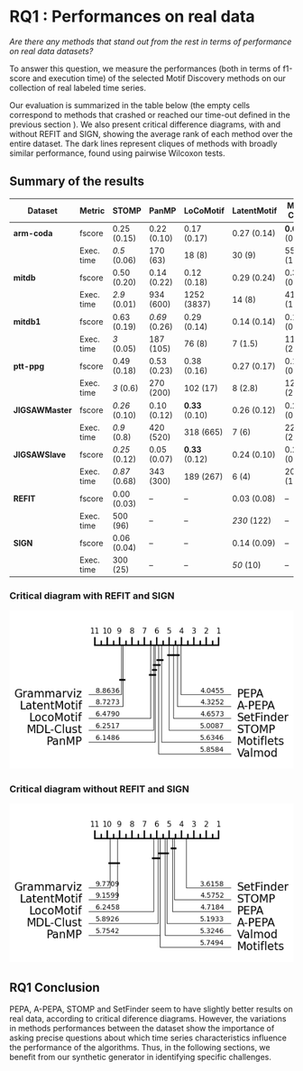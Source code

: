 # RQ1 : Performances on real data

*Are there any methods that stand out from the rest in terms of performance on real data datasets?*

To answer this question, we measure the performances (both in terms of f1-score and execution time) of the selected Motif Discovery methods on our collection of real labeled time series.

Our evaluation is summarized in the table below (the empty cells correspond to methods that crashed or reached our time-out defined in the previous section ). We also present critical difference diagrams, with and without REFIT and SIGN, showing the average rank of each method over the entire dataset. The dark lines represent cliques of methods with broadly similar performance, found using pairwise Wilcoxon tests. 

## Summary of the results

| Dataset       | Metric     | **STOMP**         | **PanMP**         | **LoCoMotif**    | **LatentMotif**  | **MDL-Clust**    | **k‑Motiflets**  | **PEPA**         | **VALMOD**       | **SetFinder**     | **A‑PEPA**        | **GrammarViz**    |
|---------------|------------|-------------------|-------------------|------------------|------------------|------------------|------------------|------------------|------------------|-------------------|-------------------|-------------------|
| **arm-coda**  | fscore     | 0.25 (0.15)       | 0.22 (0.10)       | 0.17 (0.17)      | 0.27 (0.14)      | **0.66** (0.25)  | 0.03 (0.07)      | _0.29_ (0.14)    | _0.29_ (0.15)    | 0.20 (0.05)       | _0.29_ (0.17)     | 0.01 (0.02)       |
|               | Exec. time | _0.5_ (0.06)      | 170 (63)          | 18 (8)           | 30 (9)           | 555 (159)        | 2 (0.3)         | 2 (0.3)          | 303 (80)         | 1.5 (0.5)         | 2 (0.3)           | **0.3** (0.00)    |
| **mitdb**     | fscore     | 0.50 (0.20)       | 0.14 (0.22)       | 0.12 (0.18)      | 0.29 (0.24)      | 0.33 (0.15)      | 0.40 (0.37)      | 0.41 (0.30)      | 0.17 (0.23)      | **0.55** (0.17)   | _0.51_ (0.19)     | 0.00 (0.00)       |
|               | Exec. time | _2.9_ (0.01)      | 934 (600)         | 1252 (3837)      | 14 (8)           | 4178 (1483)      |235 (98)    | 11 (0.4)         | 1762 (1273)      | 14 (2.3)          | 11 (0.4)          | **0.41** (0.02)   |
| **mitdb1**    | fscore     | 0.63 (0.19)       | _0.69_ (0.26)     | 0.29 (0.14)      | 0.14 (0.14)      | 0.18 (0.07)      | 0.44 (0.37)      | 0.46 (0.34)      | 0.66 (0.25)      | **0.77** (0.10)   | 0.36 (0.20)       | 0.00 (0.00)       |
|               | Exec. time | _3_ (0.05)        | 187 (105)         | 76 (8)           | 7 (1.5)          | 1133 (254)       | 60(25)      | 11 (0.5)         | 156 (48)         | 12 (1.2)          | 10 (0.5)          | **0.42** (0.02)   |
| **ptt-ppg**   | fscore     | 0.49 (0.18)       | 0.53 (0.23)       | 0.38 (0.16)      | 0.27 (0.17)      | 0.18 (0.07)      | 0.61 (0.26)      | _0.68_ (0.12)    | 0.54 (0.23)      | **0.69** (0.05)   | 0.43 (0.16)       | 0.00 (0.01)       |
|               | Exec. time | _3_ (0.6)         | 270 (200)         | 102 (17)         | 8 (2.8)          | 1261 (279)       | 86 (41)      | 11 (0.2)         | 204 (86)         | 23 (3)            | 12 (1.4)          | **0.4** (0.02)    |
| **JIGSAWMaster** | fscore  | _0.26_ (0.10)     | 0.10 (0.12)       | **0.33** (0.10)  | 0.26 (0.12)      | 0.23 (0.08)      | 0.13 (0.08)      | 0.18 (0.09)      | 0.17 (0.09)      | 0.23 (0.04)       | 0.20 (0.09)       | 0.10 (0.05)       |
|               | Exec. time | _0.9_ (0.8)       | 420 (520)         | 318 (665)        | 7 (6)            | 2214 (2147)      | 108 (106)        | 4 (3)            | 1208 (1038)      | 5 (5)             | 4 (3)             | **0.31** (0.04)   |
| **JIGSAWSlave**  | fscore  | _0.25_ (0.12)     | 0.05 (0.07)       | **0.33** (0.12)  | 0.24 (0.10)      | 0.23 (0.06)      | 0.15 (0.10)      | 0.17 (0.08)      | 0.20 (0.10)      | 0.22 (0.05)       | 0.18 (0.08)       | 0.10 (0.06)       |
|               | Exec. time | _0.87_ (0.68)    | 343 (300)         | 189 (267)        | 6 (4)            | 2005 (1812)      | 96 (83)        | 4 (3)            | 1453 (1459)      | 4.7 (4)           | 4 (2)             | **0.31** (0.03)   |
| **REFIT**     | fscore     | 0.00 (0.03)       | –                 | –                | 0.03 (0.08)      | –                | 0.00(0.00)                | _0.14_ (0.12)    | –                | –                 | **0.16** (0.15)   | 0.00 (0.00)       |
|               | Exec. time | 500 (96)          | –                 | –                | _230_ (122)      | –                | 15700(9800)                | 1280 (100)       | –                | –                 | 1310 (120)        | **63** (12)       |
| **SIGN**      | fscore     | 0.06 (0.04)       | –                 | –                | 0.14 (0.09)      | –                | 0.18(0.14)                | 0.17 (0.03)      | –                | –                 | **0.20** (0.06)   | _0.10_ (0.07)     |
|               | Exec. time | 300 (25)          | –                 | –                | _50_ (10)        | –                | 15500(3600)               | 900 (85)         | –                | –                 | 900 (88)         | **5** (18)        |

### Critical diagram with REFIT and SIGN 

![crit_diag_w](../../assets/RQresults/crit_diag_by_ts.png "Critical diagram with REFIT and SIGN")

### Critical diagram without REFIT and SIGN

![crit_diag_wo](../../assets/RQresults/crit_diag_by_ts_without_refit_and_sign.png "Critical diagram without REFIT and SIGN")


## RQ1 Conclusion

PEPA, A-PEPA, STOMP and SetFinder seem to have slightly better results on real data, according to critical diference diagrams. However, the variations in methods performances between the dataset show the importance of asking precise questions about which time series characteristics influence the performance of the algorithms.
Thus, in the following sections, we benefit from our synthetic generator in identifying specific challenges.